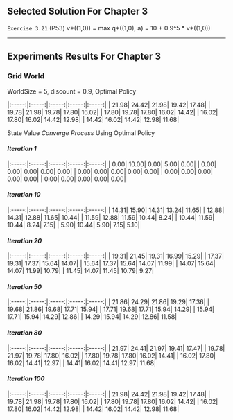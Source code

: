 ## Selected Solution For Chapter 3

`Exercise 3.21` (P53)  v*((1,0)) = max q*((1,0), a) = 10 + 0.9^5 * v*((1,0))

---

## Experiments Results For Chapter 3

### Grid World

WorldSize = 5, discount = 0.9, Optimal Policy

|:-----:|:-----:|:-----:|:-----:|:-----:|
|  21.98|  24.42|  21.98|  19.42|  17.48|
|  19.78|  21.98|  19.78|  17.80|  16.02|
|  17.80|  19.78|  17.80|  16.02|  14.42|
|  16.02|  17.80|  16.02|  14.42|  12.98|
|  14.42|  16.02|  14.42|  12.98|  11.68|

State Value _Converge Process_ Using Optimal Policy

#### _Iteration 1_

|:-----:|:-----:|:-----:|:-----:|:-----:|
|   0.00|  10.00|   0.00|   5.00|   0.00|
|   0.00|   0.00|   0.00|   0.00|   0.00|
|   0.00|   0.00|   0.00|   0.00|   0.00|
|   0.00|   0.00|   0.00|   0.00|   0.00|
|   0.00|   0.00|   0.00|   0.00|   0.00|

#### _Iteration 10_

|:-----:|:-----:|:-----:|:-----:|:-----:|
|  14.31|  15.90|  14.31|  13.24|  11.65|
|  12.88|  14.31|  12.88|  11.65|  10.44|
|  11.59|  12.88|  11.59|  10.44|   8.24|
|  10.44|  11.59|  10.44|   8.24|   7.15|
|   5.90|  10.44|   5.90|   7.15|   5.10|

#### _Iteration 20_

|:-----:|:-----:|:-----:|:-----:|:-----:|
|  19.31|  21.45|  19.31|  16.99|  15.29|
|  17.37|  19.31|  17.37|  15.64|  14.07|
|  15.64|  17.37|  15.64|  14.07|  11.99|
|  14.07|  15.64|  14.07|  11.99|  10.79|
|  11.45|  14.07|  11.45|  10.79|   9.27|

#### _Iteration 50_
|:-----:|:-----:|:-----:|:-----:|:-----:|
|  21.86|  24.29|  21.86|  19.29|  17.36|
|  19.68|  21.86|  19.68|  17.71|  15.94|
|  17.71|  19.68|  17.71|  15.94|  14.29|
|  15.94|  17.71|  15.94|  14.29|  12.86|
|  14.29|  15.94|  14.29|  12.86|  11.58|

#### _Iteration 80_
|:-----:|:-----:|:-----:|:-----:|:-----:|
|  21.97|  24.41|  21.97|  19.41|  17.47|
|  19.78|  21.97|  19.78|  17.80|  16.02|
|  17.80|  19.78|  17.80|  16.02|  14.41|
|  16.02|  17.80|  16.02|  14.41|  12.97|
|  14.41|  16.02|  14.41|  12.97|  11.68|

#### _Iteration 100_
|:-----:|:-----:|:-----:|:-----:|:-----:|
|  21.98|  24.42|  21.98|  19.42|  17.48|
|  19.78|  21.98|  19.78|  17.80|  16.02|
|  17.80|  19.78|  17.80|  16.02|  14.42|
|  16.02|  17.80|  16.02|  14.42|  12.98|
|  14.42|  16.02|  14.42|  12.98|  11.68|
